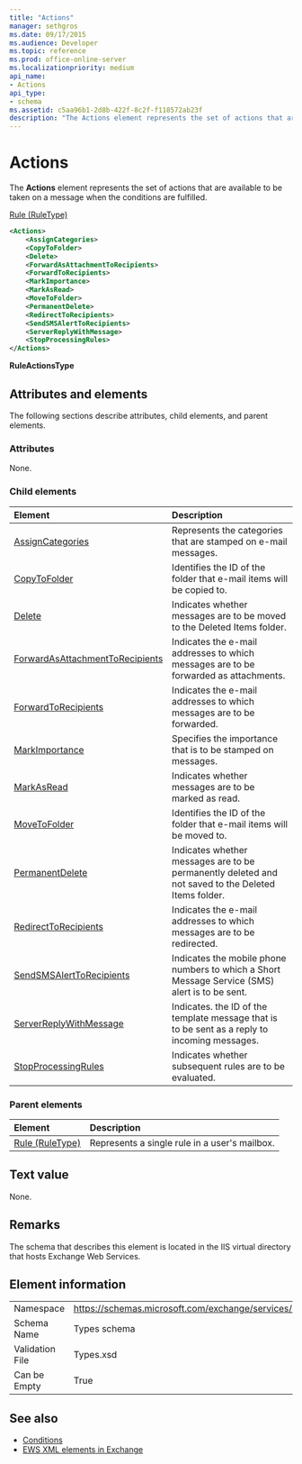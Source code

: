 ```yaml
---
title: "Actions"
manager: sethgros
ms.date: 09/17/2015
ms.audience: Developer
ms.topic: reference
ms.prod: office-online-server
ms.localizationpriority: medium
api_name:
- Actions
api_type:
- schema
ms.assetid: c5aa96b1-2d8b-422f-8c2f-f118572ab23f
description: "The Actions element represents the set of actions that are available to be taken on a message when the conditions are fulfilled."
---
```


# Actions

The **Actions** element represents the set of actions that are available to be taken on a message when the conditions are fulfilled. 
  
[Rule (RuleType)](rule-ruletype.md)
  
```XML
<Actions>
    <AssignCategories>
    <CopyToFolder>
    <Delete>
    <ForwardAsAttachmentToRecipients>
    <ForwardToRecipients>
    <MarkImportance>
    <MarkAsRead>
    <MoveToFolder>
    <PermanentDelete>
    <RedirectToRecipients>
    <SendSMSAlertToRecipients>
    <ServerReplyWithMessage>
    <StopProcessingRules>
</Actions>
```

 **RuleActionsType**
## Attributes and elements

The following sections describe attributes, child elements, and parent elements.
  
### Attributes

None.
  
### Child elements

|**Element**|**Description**|
|:-----|:-----|
|[AssignCategories](assigncategories.md) <br/> |Represents the categories that are stamped on e-mail messages.  <br/> |
|[CopyToFolder](copytofolder.md) <br/> |Identifies the ID of the folder that e-mail items will be copied to.  <br/> |
|[Delete](delete.md) <br/> |Indicates whether messages are to be moved to the Deleted Items folder.  <br/> |
|[ForwardAsAttachmentToRecipients](forwardasattachmenttorecipients.md) <br/> |Indicates the e-mail addresses to which messages are to be forwarded as attachments.  <br/> |
|[ForwardToRecipients](forwardtorecipients.md) <br/> |Indicates the e-mail addresses to which messages are to be forwarded.  <br/> |
|[MarkImportance](markimportance.md) <br/> |Specifies the importance that is to be stamped on messages.  <br/> |
|[MarkAsRead](markasread.md) <br/> |Indicates whether messages are to be marked as read.  <br/> |
|[MoveToFolder](movetofolder.md) <br/> |Identifies the ID of the folder that e-mail items will be moved to.  <br/> |
|[PermanentDelete](permanentdelete.md) <br/> |Indicates whether messages are to be permanently deleted and not saved to the Deleted Items folder.  <br/> |
|[RedirectToRecipients](redirecttorecipients.md) <br/> |Indicates the e-mail addresses to which messages are to be redirected.  <br/> |
|[SendSMSAlertToRecipients](sendsmsalerttorecipients.md) <br/> |Indicates the mobile phone numbers to which a Short Message Service (SMS) alert is to be sent.  <br/> |
|[ServerReplyWithMessage](serverreplywithmessage.md) <br/> |Indicates. the ID of the template message that is to be sent as a reply to incoming messages.  <br/> |
|[StopProcessingRules](stopprocessingrules.md) <br/> |Indicates whether subsequent rules are to be evaluated.  <br/> |
   
### Parent elements

|**Element**|**Description**|
|:-----|:-----|
|[Rule (RuleType)](rule-ruletype.md) <br/> |Represents a single rule in a user's mailbox.  <br/> |
   
## Text value

None.
  
## Remarks

The schema that describes this element is located in the IIS virtual directory that hosts Exchange Web Services.
  
## Element information

|||
|:-----|:-----|
|Namespace  <br/> |https://schemas.microsoft.com/exchange/services/2006/types  <br/> |
|Schema Name  <br/> |Types schema  <br/> |
|Validation File  <br/> |Types.xsd  <br/> |
|Can be Empty  <br/> |True  <br/> |
   
## See also

- [Conditions](conditions.md)
- [EWS XML elements in Exchange](ews-xml-elements-in-exchange.md)

